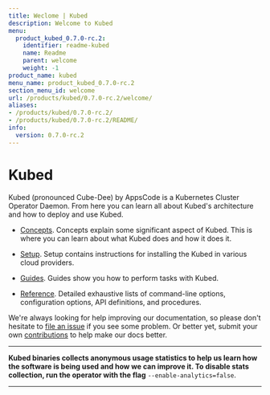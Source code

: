 ```yaml
---
title: Weclome | Kubed
description: Welcome to Kubed
menu:
  product_kubed_0.7.0-rc.2:
    identifier: readme-kubed
    name: Readme
    parent: welcome
    weight: -1
product_name: kubed
menu_name: product_kubed_0.7.0-rc.2
section_menu_id: welcome
url: /products/kubed/0.7.0-rc.2/welcome/
aliases:
- /products/kubed/0.7.0-rc.2/
- /products/kubed/0.7.0-rc.2/README/
info:
  version: 0.7.0-rc.2
---
```


# Kubed
Kubed (pronounced Cube-Dee) by AppsCode is a Kubernetes Cluster Operator Daemon. From here you can learn all about Kubed's architecture and how to deploy and use Kubed.

- [Concepts](/products/kubed/0.7.0-rc.2/concepts/). Concepts explain some significant aspect of Kubed. This is where you can learn about what Kubed does and how it does it.

- [Setup](/products/kubed/0.7.0-rc.2/setup/). Setup contains instructions for installing
  the Kubed in various cloud providers.

- [Guides](/products/kubed/0.7.0-rc.2/guides/). Guides show you how to perform tasks with Kubed.

- [Reference](/products/kubed/0.7.0-rc.2/reference/). Detailed exhaustive lists of
command-line options, configuration options, API definitions, and procedures.

We're always looking for help improving our documentation, so please don't hesitate to [file an issue](https://github.com/appscode/kubed/issues/new) if you see some problem. Or better yet, submit your own [contributions](/products/kubed/0.7.0-rc.2/CONTRIBUTING) to help
make our docs better.

---

**Kubed binaries collects anonymous usage statistics to help us learn how the software is being used and how we can improve it. To disable stats collection, run the operator with the flag** `--enable-analytics=false`.

---
